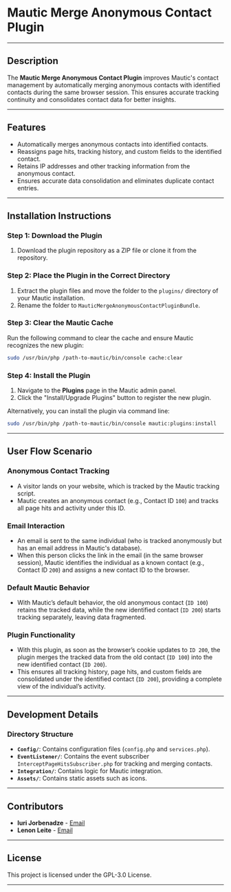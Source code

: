 # Mautic Merge Anonymous Contact Plugin

---

## Description

The **Mautic Merge Anonymous Contact Plugin** improves Mautic's contact management by automatically merging anonymous contacts with identified contacts during the same browser session. This ensures accurate tracking continuity and consolidates contact data for better insights.

---

## Features

- Automatically merges anonymous contacts into identified contacts.
- Reassigns page hits, tracking history, and custom fields to the identified contact.
- Retains IP addresses and other tracking information from the anonymous contact.
- Ensures accurate data consolidation and eliminates duplicate contact entries.

---

## Installation Instructions

### Step 1: Download the Plugin
1. Download the plugin repository as a ZIP file or clone it from the repository.

### Step 2: Place the Plugin in the Correct Directory
1. Extract the plugin files and move the folder to the `plugins/` directory of your Mautic installation.
2. Rename the folder to `MauticMergeAnonymousContactPluginBundle`.

### Step 3: Clear the Mautic Cache
Run the following command to clear the cache and ensure Mautic recognizes the new plugin:

```bash
sudo /usr/bin/php /path-to-mautic/bin/console cache:clear
```

### Step 4: Install the Plugin

1. Navigate to the **Plugins** page in the Mautic admin panel.
2. Click the "Install/Upgrade Plugins" button to register the new plugin.

Alternatively, you can install the plugin via command line:

```bash
sudo /usr/bin/php /path-to-mautic/bin/console mautic:plugins:install
```

---

## User Flow Scenario

### Anonymous Contact Tracking
- A visitor lands on your website, which is tracked by the Mautic tracking script.
- Mautic creates an anonymous contact (e.g., Contact ID `100`) and tracks all page hits and activity under this ID.

### Email Interaction
- An email is sent to the same individual (who is tracked anonymously but has an email address in Mautic's database).
- When this person clicks the link in the email (in the same browser session), Mautic identifies the individual as a known contact (e.g., Contact ID `200`) and assigns a new contact ID to the browser.

### Default Mautic Behavior
- With Mautic’s default behavior, the old anonymous contact (`ID 100`) retains the tracked data, while the new identified contact (`ID 200`) starts tracking separately, leaving data fragmented.

### Plugin Functionality
- With this plugin, as soon as the browser’s cookie updates to `ID 200`, the plugin merges the tracked data from the old contact (`ID 100`) into the new identified contact (`ID 200`).
- This ensures all tracking history, page hits, and custom fields are consolidated under the identified contact (`ID 200`), providing a complete view of the individual’s activity.

---

## Development Details

### Directory Structure

- **`Config/`**: Contains configuration files (`config.php` and `services.php`).
- **`EventListener/`**: Contains the event subscriber `InterceptPageHitsSubscriber.php` for tracking and merging contacts.
- **`Integration/`**: Contains logic for Mautic integration.
- **`Assets/`**: Contains static assets such as icons.

---

## Contributors

- **Iuri Jorbenadze** - [Email](mailto:jorbenadze2001@gmail.com)
- **Lenon Leite** - [Email](mailto:lenonleite@gmail.com)

---

## License

This project is licensed under the GPL-3.0 License.

---
